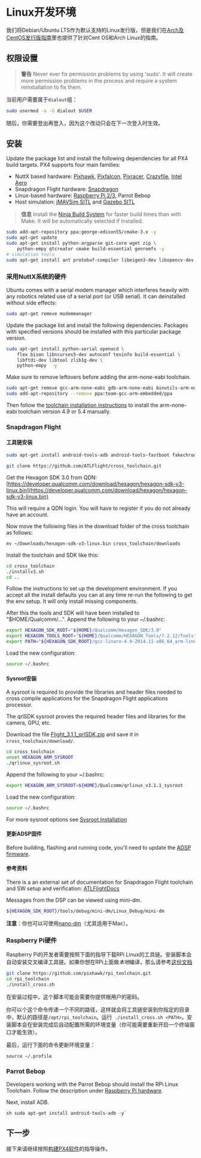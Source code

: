 # Linux开发环境

我们将Debian/Ubuntu LTS作为默认支持的Linux发行版，但是我们在[Arch及CentOS发行版指南](starting-installing-linux-boutique.md)里也提供了针对Cent OS和Arch Linux的指南。

## 权限设置

> **警告** Never ever fix permission problems by using 'sudo'. It will create more permission problems in the process and require a system reinstallation to fix them.

当前用户需要属于`dialout`组：

```sh
sudo usermod -a -G dialout $USER
```

随后，你需要登出再登入，因为这个改动只会在下一次登入时生效。

## 安装

Update the package list and install the following dependencies for all PX4 build targets. PX4 supports four main families:

* NuttX based hardware: [Pixhawk](hardware-pixhawk.md), [Pixfalcon](hardware-pixfalcon.md),
  [Pixracer](hardware-pixracer.md), [Crazyflie](hardware-crazyflie2.md),
  [Intel Aero](hardware-intel-aero.md)
* Snapdragon Flight hardware: [Snapdragon](hardware-snapdragon.md)
* Linux-based hardware: [Raspberry Pi 2/3](hardware-rpi.md), Parrot Bebop
* Host simulation: [jMAVSim SITL](simulation-sitl.md) and [Gazebo SITL](simulation-gazebo.md)

> **信息** Install the [Ninja Build System](http://dev.px4.io/starting-installing-linux-boutique.html#ninja-build-system) for faster build times than with Make. It will be automatically selected if installed.

```sh
sudo add-apt-repository ppa:george-edison55/cmake-3.x -y
sudo apt-get update
sudo apt-get install python-argparse git-core wget zip \
    python-empy qtcreator cmake build-essential genromfs -y
# simulation tools
sudo apt-get install ant protobuf-compiler libeigen3-dev libopencv-dev openjdk-8-jdk openjdk-8-jre clang-3.5 lldb-3.5 -y
```

### 采用NuttX系统的硬件

Ubuntu comes with a serial modem manager which interferes heavily with any robotics related use of a serial port \(or USB serial\). It can deinstalled without side effects:

```sh
sudo apt-get remove modemmanager
```

Update the package list and install the following dependencies. Packages with specified versions should be installed with this particular package version.

```sh
sudo apt-get install python-serial openocd \
    flex bison libncurses5-dev autoconf texinfo build-essential \
    libftdi-dev libtool zlib1g-dev \
    python-empy  -y
```

Make sure to remove leftovers before adding the arm-none-eabi toolchain.

```sh
sudo apt-get remove gcc-arm-none-eabi gdb-arm-none-eabi binutils-arm-none-eabi gcc-arm-embedded
sudo add-apt-repository --remove ppa:team-gcc-arm-embedded/ppa
```

Then follow the [toolchain installation instructions](http://dev.px4.io/starting-installing-linux-boutique.html#toolchain-installation) to install the arm-none-eabi toolchain version 4.9 or 5.4 manually.

### Snapdragon Flight

#### 工具链安装

```sh
sudo apt-get install android-tools-adb android-tools-fastboot fakechroot fakeroot unzip xz-utils wget python python-empy -y
```

```sh
git clone https://github.com/ATLFlight/cross_toolchain.git
```

Get the Hexagon SDK 3.0 from QDN: [https://developer.qualcomm.com/download/hexagon/hexagon-sdk-v3-linux.bin](https://developer.qualcomm.com/download/hexagon/hexagon-sdk-v3-linux.bin)

This will require a QDN login. You will have to register if you do not already have an account.

Now move the following files in the download folder of the cross toolchain as follows:

```sh
mv ~/Downloads/hexagon-sdk-v3-linux.bin cross_toolchain/downloads
```

Install the toolchain and SDK like this:

```sh
cd cross_toolchain
./installv3.sh
cd ..
```

Follow the instructions to set up the development environment. If you accept all the install defaults you can at any time re-run the following to get the env setup. It will only install missing components.

After this the tools and SDK will have been installed to "$HOME/Qualcomm/...". Append the following to your ~/.bashrc:

```sh
export HEXAGON_SDK_ROOT="${HOME}/Qualcomm/Hexagon_SDK/3.0"
export HEXAGON_TOOLS_ROOT="${HOME}/Qualcomm/HEXAGON_Tools/7.2.12/Tools"
export PATH="${HEXAGON_SDK_ROOT}/gcc-linaro-4.9-2014.11-x86_64_arm-linux-gnueabihf_linux/bin:$PATH"
```

Load the new configuration:

```sh
source ~/.bashrc
```

#### Sysroot安装

A sysroot is required to provide the libraries and header files needed to cross compile applications for the Snapdragon Flight applications processor.

The qrlSDK sysroot provies the required header files and libraries for the camera, GPU, etc.

Download the file [Flight\_3.1.1\_qrlSDK.zip](http://support.intrinsyc.com/attachments/download/690/Flight_3.1.1_qrlSDK.zip) and save it in `cross_toolchain/download/`.

```sh
cd cross_toolchain
unset HEXAGON_ARM_SYSROOT
./qrlinux_sysroot.sh
```

Append the following to your ~/.bashrc:

```sh
export HEXAGON_ARM_SYSROOT=${HOME}/Qualcomm/qrlinux_v3.1.1_sysroot
```

Load the new configuration:

```sh
source ~/.bashrc
```

For more sysroot options see [Sysroot Installation](https://github.com/ATLFlight/cross_toolchain/blob/sdk3/README.md#sysroot-installation)

#### 更新ADSP固件

Before building, flashing and running code, you'll need to update the [ADSP firmware](advanced-snapdragon.html#updating-the-adsp-firmware).

#### 参考资料

There is a an external set of documentation for Snapdragon Flight toolchain and SW setup and verification:
[ATLFlightDocs](https://github.com/ATLFlight/ATLFlightDocs/blob/master/README.md)

Messages from the DSP can be viewed using mini-dm.

```sh
${HEXAGON_SDK_ROOT}/tools/debug/mini-dm/Linux_Debug/mini-dm
```

**注意**：你也可以可使用[nano-dm](https://github.com/kevinmehall/nano-dm)（尤其适用于Mac）。

### Raspberry Pi硬件

Raspberry Pi的开发者需要按照下面的指导下载RPi Linux的工具链。安装脚本会自动安装交叉编译工具链。如果你想在RPi上面做*本地*编译，那么请参考[这份文档](http://dev.px4.io/hardware-pi2.html#native-builds-optional)

```sh
git clone https://github.com/pixhawk/rpi_toolchain.git
cd rpi_toolchain
./install_cross.sh
```
在安装过程中，这个脚本可能会需要你提供根用户的密码。

你可以个这个命令传递一个不同的路径，这样就会将工具链安装到你指定的目录中，默认的路径是```/opt/rpi_toolchain```。运行``` ./install_cross.sh <PATH>```。安装脚本会在安装完成后自动配置所需的环境变量（你可能需要重新开启一个终端窗口才能生效）。

最后，运行下面的命令更新环境变量：
```
source ~/.profile
```

### Parrot Bebop

Developers working with the Parrot Bebop should install the RPi Linux Toolchain. Follow the
description under [Raspberry Pi hardware](raspberry-pi-hardware).

Next, install ADB.

``sh
sudo apt-get install android-tools-adb -y` ``

## 下一步

接下来请继续按照[构建PX4软件](starting-building.md)的指导操作。
